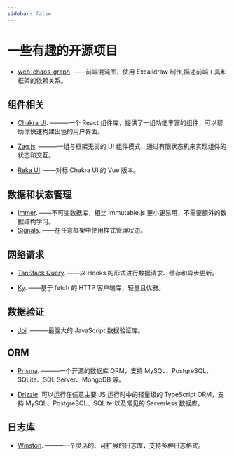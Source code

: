 ```yaml
---
sidebar: false
---
```


<script setup>
import Tag from '../components/Tag.vue'
</script>

# 一些有趣的开源项目

- [web-chaos-graph](https://github.com/yoavbls/web-chaos-graph). ——前端混沌图，使用 Excalidraw 制作,描述前端工具和框架的依赖关系。

## 组件相关

- [Chakra UI](https://github.com/chakra-ui). ———一个 React 组件库，提供了一组功能丰富的组件，可以帮助你快速构建出色的用户界面。<Tag text="React" />

- [Zag.js](https://github.com/chakra-ui/zag). ———一组与框架无关的 UI 组件模式，通过有限状态机来实现组件的状态和交互。

- [Reka UI](https://github.com/unovue/reka-ui). ——对标 Chakra UI 的 Vue 版本。<Tag text="Vue" />

## 数据和状态管理

- [Immer](https://github.com/immerjs/immer). ——不可变数据库，相比 Immutable.js 更小更易用，不需要额外的数据结构学习。
- [Signals](https://github.com/preactjs/signals). ——在任意框架中使用样式管理状态。

## 网络请求

- [TanStack Query](https://github.com/TanStack/query). ——以 Hooks 的形式进行数据请求、缓存和异步更新。

- [Ky](https://github.com/sindresorhus/ky). ——基于 fetch 的 HTTP 客户端库，轻量且优雅。

## 数据验证

- [Joi](https://github.com/hapijs/joi). ———最强大的 JavaScript 数据验证库。

## ORM

- [Prisma](https://github.com/prisma/prisma). ———一个开源的数据库 ORM，支持 MySQL、PostgreSQL、SQLite、SQL Server、MongoDB 等。

- [Drizzle](https://github.com/drizzle-team/drizzle-orm). 可以运行在任意主要 JS 运行时中的轻量级的 TypeScript ORM，支持 MySQL、PostgreSQL、SQLite 以及常见的 Serverless 数据库。

## 日志库

- [Winston](https://github.com/winstonjs/winston). ———一个灵活的、可扩展的日志库，支持多种日志格式。
